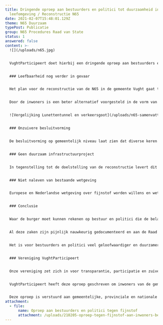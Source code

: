 ```yaml
---
title: Dringende oproep aan bestuurders en politici tot duurzaamheid in de
  leefomgeving / Reconstructie N65
date: 2021-02-07T15:48:01.129Z
theme: N65 Duurzaam
typePost: Publicatie
group: N65 Procedures Raad van State
status: 1
answered: false
content: >-
  ![](/uploads/n65.jpg)


  VughtParticipeert doet hierbij een dringende oproep aan bestuurders en politici om hun verantwoordelijkheid te nemen voor leefbaarheid, zuivere besluitvorming, duurzame infrastructuurontwikkeling en naleven van bestaande wetgeving. Terwijl gemeentelijke politici achterover leunen omdat de Raad van State nu het Salomonsoordeel mag vellen over de kwalijke plannen voor de reconstructie van de N65, vechten wij tegen deze bestuurlijke dwaling.


  ### Leefbaarheid nog verder in gevaar


  Het plan voor de reconstructie van de N65 in de gemeente Vught gaat tenminste €180 miljoen kosten en verslechtert de leefbaarheid voor wat betreft luchtkwaliteit, geluidshinder en verkeersveiligheid. In plaats van een oplossing te bieden voor de toch al problematische leefbaarheidssituatie, wordt deze slechter. Van de 6 beoogde doelen van het project worden er 5 niet bereikt. 


  Door de inwoners is een beter alternatief voorgesteld in de vorm van een tunnel voor doorgaand verkeer, de Lunettentunnel . De haalbaarheid hiervan, ook budgettair, is aangetoond. De reconstructie N65 kan wel degelijk worden uitgevoerd met verbetering van de leefbaarheid, bestuurders moeten alleen even hun oogkleppen willen afzetten (zie bijgaande vergelijking).


  ![Vergelijking Lunettentunnel en verkeersgoot](/uploads/n65-samenvatting-2.png "Samenvatting doelstellingen reconstructie N65")


  ### Onzuivere besluitvorming


  De besluitvorming op gemeentelijk niveau laat zien dat diverse keren informatie voor de gemeenteraadsleden en inwoners is achtergehouden en dat misleidende informatie moedwillig is toegevoegd. Een poging van inwoners in de vorm van een burgerinitiatief om een qua leefbaarheid veel betere reconstructie in de vorm van een tunnel voor doorgaand verkeer nader te onderzoeken, werd gefrustreerd. Hierdoor zijn niet alle relevante mogelijkheden onderzocht en moet worden vastgesteld dat onvoldoende rekening is gehouden met de belangen van alle inwoners.


  ### Geen duurzaam infrastructuurproject


  In tegenstelling tot de doelstelling van de reconstructie levert dit plan geen duurzame oplossing, niet voor de leefbaarheid van de inwoners van Vught maar ook niet voor Provincie en RWS, die voor eeuwig met een flessenhals ter hoogte van Vught moeten leren leven. En dat terwijl duurzaamheid een van de doelstellingen was.


  ### Niet naleven van bestaande wetgeving


  Europese en Nederlandse wetgeving over fijnstof worden willens en wetens genegeerd. Dit geldt niet alleen bij de reconstructie van de N65, maar is een staande praktijk bij RWS. Hiermee begint deze misstand een bestuurlijke dwaling te worden vergelijkbaar met de stikstof en kinderopvangtoeslag affaires. Ook hier hebben instanties lange tijd consequent wetgeving omzeild, gesanctioneerd door instanties die namens de burger zouden moeten waken voor de correcte naleving van de wetten.


  ### Conclusie


  Waar de burger moet kunnen rekenen op bestuur en politici die de belangen van de bevolking primair stellen, hebben wij hier te maken met verantwoordelijken die gedogen dat zinloze investeringen worden gedaan, onzuivere besluitvorming plaatsvindt en de wet moet voeten wordt getreden. 


  Al deze zaken zijn pijnlijk nauwkeurig gedocumenteerd en aan de Raad van State voorgelegd. Op hun oordeel zouden wij kunnen wachten. Het is nu aan u als bestuurder, politicus en rechter om uw bestuurlijke verantwoordelijk te nemen en niet langer weg te kijken en te gedogen en zo mogelijk nog voor de zitting van de RvS aan de noodrem te trekken. Voor details over het gedoogde [overtreden](https://www.vughtparticipeert.nl/post/de-wet-over-fijnstof-is-duidelijk-rws-en-rv-s-moeten-deze-wel-willen-lezen/c9a8100a6b31a74c67e1815971e01718#main) van de fijnstof wetgeving, [onzuivere](https://www.vughtparticipeert.nl/post/gemeente-vught-en-vught-participeert-hebben-tunnelvisie-open-brief-aan-de-gemeenteraad/6ff8208266465999a74ded0c7e60d3f1#main) besluitvorming en alternatief in de vorm van een [tunnel](https://www.vughtparticipeert.nl/post/vught-participeert-laat-zien-hoe-mooi-een-tunnel-kan-zijn/7e3bf15a24d0d047454ba2579d594eeb#main), verwijzen wij naar de bijlage en onze [website](https://www.vughtparticipeert.nl/).


  Het is voor bestuurders en politici veel geloofwaardiger en duurzamer om moed te tonen, ook 5 minuten voor 12, een ontspoorde besluitvorming te heroverwegen en deze bestuurlijke dwaling te stoppen. De toekomst zal uw moed belonen want eerlijk duurt het langst.


  ### Vereniging VughtParticipeert


  Onze vereniging zet zich in voor transparantie, participatie en zuivere besluitvorming. Bij de ‘Reconstructie N65’ zijn wat betreft deze aspecten diverse problemen geïdentificeerd en gepubliceerd. In het bijzonder over schone lucht en fijnstof wordt veel [beloofd](https://www.brabant.nl/actueel/nieuws/milieu/2020/het-schone-lucht-akkoord), worden vele onwaarheden gesproken en diverse wetten overtreden. 


  VughtParticipeert heeft deze oproep geschreven om inwoners van de gemeente Vught bewust te maken van de plannen die gemeente, provincie en RWS hebben en de gevolgen voor de leefbaarheid. Tevens is deze dringende oproep gericht op regionale en nationale bestuurders en politici zodat zij zich realiseren welke verantwoordelijkheid zij dragen bij het gedogen of bestrijden van deze manier van besturen. 


  Deze oproep is verstuurd aan gemeentelijke, provinciale en nationale bestuurders en politici.
attachment:
  - file:
      name: Oproep aan bestuurders en politici tegen fijnstof
      attachment: /uploads/210205-oproep-tegen-fijnstof-aan-inwoners-bestuurders-en-politici.pdf
---
```

